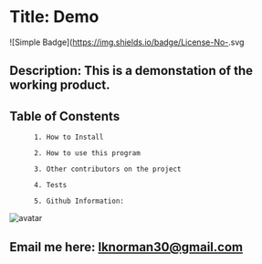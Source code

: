 # Title: Demo

![Simple Badge](https://img.shields.io/badge/License-No-<COLOR>.svg

## Description: This is a demonstation of the working product.

## Table of Constents
          1. How to Install

          2. How to use this program

          3. Other contributors on the project

          4. Tests

          5. Github Information: 


![avatar](https://avatars1.githubusercontent.com/u/57967127?v=4)

## Email me here: lknorman30@gmail.com

